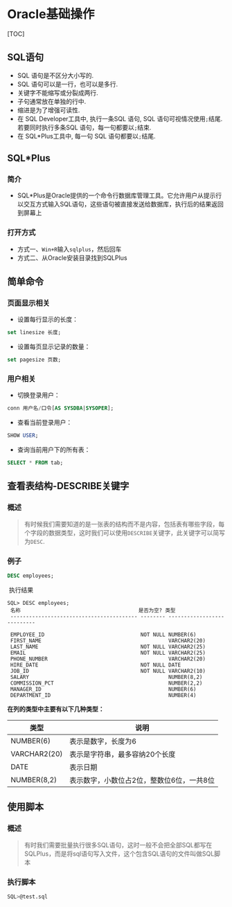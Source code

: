 # Oracle基础操作

[TOC]

## SQL语句

- SQL 语句是不区分大小写的.
- SQL 语句可以是一行，也可以是多行.
- 关键字不能缩写或分裂成两行.
- 子句通常放在单独的行中.
- 缩进是为了增强可读性.
- 在 SQL Developer工具中, 执行一条SQL 语句, SQL 语句可视情况使用`;`结尾. 若要同时执行多条SQL 语句，每一句都要以`;`结束.
- 在 SQL*Plus工具中, 每一句 SQL 语句都要以`;`结尾.

## SQL*Plus

### 简介

- SQL*Plus是Oracle提供的一个命令行数据库管理工具。它允许用户从提示行以交互方式输入SQL语句，这些语句被直接发送给数据库，执行后的结果返回到屏幕上

### 打开方式

- 方式一、`Win+R`输入`sqlplus`，然后回车
- 方式二、从Oracle安装目录找到SQLPlus

## 简单命令

### 页面显示相关

- 设置每行显示的长度：

```sql
set linesize 长度;
```

- 设置每页显示记录的数量：

```sql
set pagesize 页数;
```

### 用户相关

- 切换登录用户：

```sql
conn 用户名/口令[AS SYSDBA|SYSOPER];
```

- 查看当前登录用户：

```sql
SHOW USER;
```
- 查询当前用户下的所有表：

```sql
SELECT * FROM tab;
```

## 查看表结构-DESCRIBE关键字

### 概述

> 有时候我们需要知道的是一张表的结构而不是内容，包括表有哪些字段，每个字段的数据类型，这时我们可以使用`DESCRIBE`关键字，此关键字可以简写为`DESC`.

### 例子

```sql
DESC employees;
```

​	执行结果

```
SQL> DESC employees;
 名称                                      是否为空? 类型
 ----------------------------------------- -------- ---------------------------

 EMPLOYEE_ID                               NOT NULL NUMBER(6)
 FIRST_NAME                                         VARCHAR2(20)
 LAST_NAME                                 NOT NULL VARCHAR2(25)
 EMAIL                                     NOT NULL VARCHAR2(25)
 PHONE_NUMBER                                       VARCHAR2(20)
 HIRE_DATE                                 NOT NULL DATE
 JOB_ID                                    NOT NULL VARCHAR2(10)
 SALARY                                             NUMBER(8,2)
 COMMISSION_PCT                                     NUMBER(2,2)
 MANAGER_ID                                         NUMBER(6)
 DEPARTMENT_ID                                      NUMBER(4)
```

**在列的类型中主要有以下几种类型：**

| 类型           | 说明                     |
| ------------ | ---------------------- |
| NUMBER(6)    | 表示是数字，长度为6             |
| VARCHAR2(20) | 表示是字符串，最多容纳20个长度       |
| DATE         | 表示日期                   |
| NUMBER(8,2)  | 表示数字，小数位占2位，整数位6位，一共8位 |

## 使用脚本

### 概述

> 有时我们需要批量执行很多SQL语句，这时一般不会把全部SQL都写在SQLPlus，而是将sql语句写入文件，这个包含SQL语句的文件叫做SQL脚本

### 执行脚本

```sql
SQL>@test.sql
```

